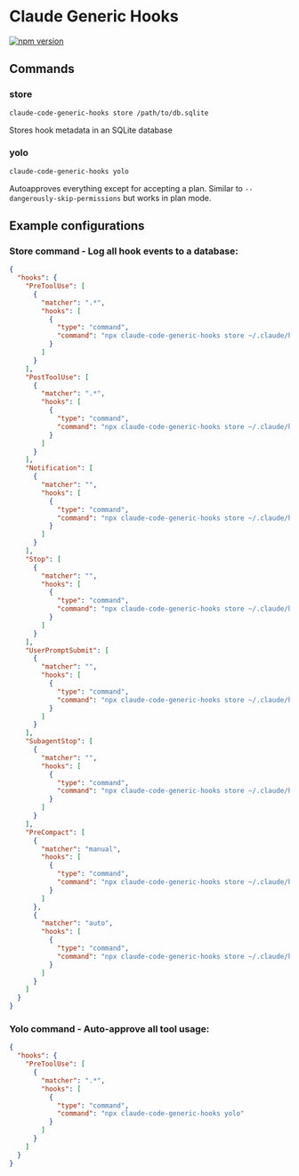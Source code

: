 # Claude Generic Hooks

[![npm version](https://badge.fury.io/js/claude-code-generic-hooks.svg)](https://www.npmjs.com/package/claude-code-generic-hooks)

## Commands

### store

```bash
claude-code-generic-hooks store /path/to/db.sqlite
```

Stores hook metadata in an SQLite database

### yolo

```bash
claude-code-generic-hooks yolo
```

Autoapproves everything except for accepting a plan. Similar to `--dangerously-skip-permissions` but works in plan mode.

## Example configurations

### Store command - Log all hook events to a database:

```json
{
  "hooks": {
    "PreToolUse": [
      {
        "matcher": ".*",
        "hooks": [
          {
            "type": "command",
            "command": "npx claude-code-generic-hooks store ~/.claude/hooks.db"
          }
        ]
      }
    ],
    "PostToolUse": [
      {
        "matcher": ".*",
        "hooks": [
          {
            "type": "command",
            "command": "npx claude-code-generic-hooks store ~/.claude/hooks.db"
          }
        ]
      }
    ],
    "Notification": [
      {
        "matcher": "",
        "hooks": [
          {
            "type": "command",
            "command": "npx claude-code-generic-hooks store ~/.claude/hooks.db"
          }
        ]
      }
    ],
    "Stop": [
      {
        "matcher": "",
        "hooks": [
          {
            "type": "command",
            "command": "npx claude-code-generic-hooks store ~/.claude/hooks.db"
          }
        ]
      }
    ],
    "UserPromptSubmit": [
      {
        "matcher": "",
        "hooks": [
          {
            "type": "command",
            "command": "npx claude-code-generic-hooks store ~/.claude/hooks.db"
          }
        ]
      }
    ],
    "SubagentStop": [
      {
        "matcher": "",
        "hooks": [
          {
            "type": "command",
            "command": "npx claude-code-generic-hooks store ~/.claude/hooks.db"
          }
        ]
      }
    ],
    "PreCompact": [
      {
        "matcher": "manual",
        "hooks": [
          {
            "type": "command",
            "command": "npx claude-code-generic-hooks store ~/.claude/hooks.db"
          }
        ]
      },
      {
        "matcher": "auto",
        "hooks": [
          {
            "type": "command",
            "command": "npx claude-code-generic-hooks store ~/.claude/hooks.db"
          }
        ]
      }
    ]
  }
}
```

### Yolo command - Auto-approve all tool usage:

```json
{
  "hooks": {
    "PreToolUse": [
      {
        "matcher": ".*",
        "hooks": [
          {
            "type": "command",
            "command": "npx claude-code-generic-hooks yolo"
          }
        ]
      }
    ]
  }
}
```
